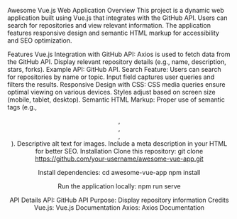 Awesome Vue.js Web Application
Overview
This project is a dynamic web application built using Vue.js that integrates with the GitHub API. Users can search for repositories and view relevant information. The application features responsive design and semantic HTML markup for accessibility and SEO optimization.

Features
Vue.js Integration with GitHub API:
Axios is used to fetch data from the GitHub API.
Display relevant repository details (e.g., name, description, stars, forks).
Example API: GitHub API.
Search Feature:
Users can search for repositories by name or topic.
Input field captures user queries and filters the results.
Responsive Design with CSS:
CSS media queries ensure optimal viewing on various devices.
Styles adjust based on screen size (mobile, tablet, desktop).
Semantic HTML Markup:
Proper use of semantic tags (e.g., <header>, <nav>, <main>, <footer>).
Descriptive alt text for images.
Include a meta description in your HTML for better SEO.
Installation
Clone this repository:
git clone https://github.com/your-username/awesome-vue-app.git

Install dependencies:
cd awesome-vue-app
npm install

Run the application locally:
npm run serve

API Details
API: GitHub API
Purpose: Display repository information
Credits
Vue.js: Vue.js Documentation
Axios: Axios Documentation

